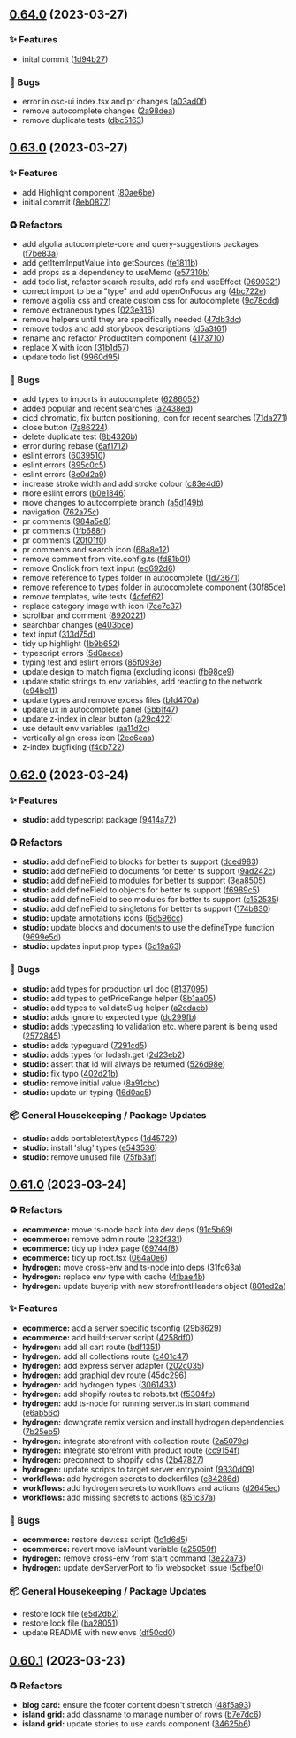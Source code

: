 ## [0.64.0](https://github.com/Open-Study-College/osc/compare/v0.63.0...v0.64.0) (2023-03-27)


### ✨ Features

* inital commit ([1d94b27](https://github.com/Open-Study-College/osc/commit/1d94b27d1d54561e2cc910249fa15008e304fe9f))


### 🐛 Bugs

* error in osc-ui index.tsx and pr changes ([a03ad0f](https://github.com/Open-Study-College/osc/commit/a03ad0f1b0b8e40aa1cd41ce7f60fbc5e73e6adf))
* remove autocomplete changes ([2a98dea](https://github.com/Open-Study-College/osc/commit/2a98dea206d439476e7ccad07dbad8462053374c))
* remove duplicate tests ([dbc5163](https://github.com/Open-Study-College/osc/commit/dbc51634787659f233c201a171b8753884cddf0e))

## [0.63.0](https://github.com/Open-Study-College/osc/compare/v0.62.0...v0.63.0) (2023-03-27)


### ✨ Features

* add Highlight component ([80ae6be](https://github.com/Open-Study-College/osc/commit/80ae6be894a7a3173cef2fcfaa2aadc044f5bd2f))
* initial commit ([8eb0877](https://github.com/Open-Study-College/osc/commit/8eb08776f808964b5f2de1f5f1d7a432cd2a43a0))


### ♻️ Refactors

* add algolia autocomplete-core and query-suggestions packages ([f7be83a](https://github.com/Open-Study-College/osc/commit/f7be83ae250016c4955cca46c3e858063587ba24))
* add getItemInputValue into getSources ([fe1811b](https://github.com/Open-Study-College/osc/commit/fe1811b69deb832c81f00dd22010d42dcd0715a8))
* add props as a dependency to useMemo ([e57310b](https://github.com/Open-Study-College/osc/commit/e57310bacaa4af1202c03a16870ea1a9b772cb20))
* add todo list, refactor search results, add refs and useEffect ([9690321](https://github.com/Open-Study-College/osc/commit/9690321a13513811d5c2c53ece0b875e6dcf5147))
* correct import to be a "type" and add openOnFocus arg ([4bc722e](https://github.com/Open-Study-College/osc/commit/4bc722e341255b3dfed9e82e15ef17a4500f200a))
* remove algolia css and create custom css for autocomplete ([9c78cdd](https://github.com/Open-Study-College/osc/commit/9c78cddcc02a01c781b5fae7b643e887252c9108))
* remove extraneous types ([023e316](https://github.com/Open-Study-College/osc/commit/023e316d26e6ec6d1a9ff66d42a5ed9e4e215485))
* remove helpers until they are specifically needed ([47db3dc](https://github.com/Open-Study-College/osc/commit/47db3dc191a9eadd4c6c0ceb6c9dab17aa174682))
* remove todos and add storybook descriptions ([d5a3f61](https://github.com/Open-Study-College/osc/commit/d5a3f618354fd4943cdd0d7c5bcde19eb7c93a32))
* rename and refactor ProductItem component ([4173710](https://github.com/Open-Study-College/osc/commit/4173710551ce15a3800dbf8448bebd4c2934762c))
* replace X with icon ([31b1d57](https://github.com/Open-Study-College/osc/commit/31b1d570868e031254195d41f1dc2f913af46521))
* update todo list ([9960d95](https://github.com/Open-Study-College/osc/commit/9960d955a5b751fea828d78b512e0a42dc110030))


### 🐛 Bugs

* add types to imports in autocomplete ([6286052](https://github.com/Open-Study-College/osc/commit/628605264847601b940a43729a6f4f654fa01825))
* added popular and recent searches ([a2438ed](https://github.com/Open-Study-College/osc/commit/a2438eda9107ed282a0fcb3355636539a14ccb40))
* cicd chromatic, fix button positioning, icon for recent searches ([71da271](https://github.com/Open-Study-College/osc/commit/71da271ad43fcf243c562a57f57c6c68d77e9bf2))
* close button ([7a86224](https://github.com/Open-Study-College/osc/commit/7a862247e6b02dfa387f1494d2fa4c7afcd02236))
* delete duplicate test ([8b4326b](https://github.com/Open-Study-College/osc/commit/8b4326b83d9b525f123abf247b4771ec31b30306))
* error during rebase ([6af1712](https://github.com/Open-Study-College/osc/commit/6af1712e194d69351b09a4fb569e7fbd44457b6d))
* eslint errors ([6039510](https://github.com/Open-Study-College/osc/commit/60395109dddd34950d899890d93e56a92bbc6f00))
* eslint errors ([895c0c5](https://github.com/Open-Study-College/osc/commit/895c0c51e489a7c45fff3500af3d547c57124a10))
* eslint errors ([8e0d2a9](https://github.com/Open-Study-College/osc/commit/8e0d2a9eadbfc852b94787894a0c00466152cd8e))
* increase stroke width and add stroke colour ([c83e4d6](https://github.com/Open-Study-College/osc/commit/c83e4d64af0c8f03dbe908d44f062fe37d4c5e3c))
* more eslint errors ([b0e1846](https://github.com/Open-Study-College/osc/commit/b0e1846a22fbc9ff11b71610211e5af2fde62a96))
* move changes to autocomplete branch ([a5d149b](https://github.com/Open-Study-College/osc/commit/a5d149b30c4fd9223d4cc2b069bdda765050f19a))
* navigation ([762a75c](https://github.com/Open-Study-College/osc/commit/762a75c61069c6866c627f6cebb912bc7f950c22))
* pr comments ([984a5e8](https://github.com/Open-Study-College/osc/commit/984a5e85e2eb8a55854e2eab5d2c3be8a426446d))
* pr comments ([1fb688f](https://github.com/Open-Study-College/osc/commit/1fb688f4938498ca5cd65ad3f9beee73427f1c34))
* pr comments ([20f01f0](https://github.com/Open-Study-College/osc/commit/20f01f0d6abbaa168001b3e57ba5f3db5a7d1e1b))
* pr comments and search icon ([68a8e12](https://github.com/Open-Study-College/osc/commit/68a8e12e72751ed4cf0612dc05525b415bb8e2ce))
* remove comment from vite.config.ts ([fd81b01](https://github.com/Open-Study-College/osc/commit/fd81b0186c782c215ac7d99ccc6168955b7e4ad8))
* remove Onclick from text input ([ed692d6](https://github.com/Open-Study-College/osc/commit/ed692d6af8b5769f46f4ed574a3750750e4942e3))
* remove reference to types folder in autocomplete ([1d73671](https://github.com/Open-Study-College/osc/commit/1d73671c4958da4ce3a1fccf1c8d8a5fe0a003b3))
* remove reference to types folder in autocomplete component ([30f85de](https://github.com/Open-Study-College/osc/commit/30f85de82b8c9502170b36a1136f70c22e4c6830))
* remove templates, wite tests ([4cfef62](https://github.com/Open-Study-College/osc/commit/4cfef6249b972ad798fca4d7353791e80781b147))
* replace category image with icon ([7ce7c37](https://github.com/Open-Study-College/osc/commit/7ce7c370be3534dc38644390303d41db9c3b14a8))
* scrollbar and comment ([8920221](https://github.com/Open-Study-College/osc/commit/8920221b11a1f02f1797c197a3648bf01d804959))
* searchbar changes ([e403bce](https://github.com/Open-Study-College/osc/commit/e403bcea7c56c95404a014b0df426f7b503e0cf8))
* text input ([313d75d](https://github.com/Open-Study-College/osc/commit/313d75daa94dff1c0458163f25429680d51feb10))
* tidy up highlight ([1b9b652](https://github.com/Open-Study-College/osc/commit/1b9b65212b8721db10497468dcdb14282a222826))
* typescript errors ([5d0aece](https://github.com/Open-Study-College/osc/commit/5d0aecefce8f2825b0e1ed437c51615bd65b0cab))
* typing test and eslint errors ([85f093e](https://github.com/Open-Study-College/osc/commit/85f093e66d0b72905f3f8b3dccc8ac40b3c398b6))
* update design to match figma (excluding icons) ([fb98ce9](https://github.com/Open-Study-College/osc/commit/fb98ce92bf4917902cd5af84cb1bd4c87cf536e7))
* update static strings to env variables, add reacting to the network ([e94be11](https://github.com/Open-Study-College/osc/commit/e94be11895060bbbf3fc5c7377a8d2eade5c2482))
* update types and remove excess files ([b1d470a](https://github.com/Open-Study-College/osc/commit/b1d470a67be15ae92b694645525de6b2d3c706bc))
* update ux in autocomplete panel ([5bb1f47](https://github.com/Open-Study-College/osc/commit/5bb1f47cfe84b4e1e161e1cd723437aa6a16a56a))
* update z-index in clear button ([a29c422](https://github.com/Open-Study-College/osc/commit/a29c42283755a19d98f7f2d37a2949d0db404dbc))
* use default env variables ([aa11d2c](https://github.com/Open-Study-College/osc/commit/aa11d2cd8dde1def51ad7ff70c838e3e86578fa4))
* vertically align cross icon ([2ec6eaa](https://github.com/Open-Study-College/osc/commit/2ec6eaac6a91a1cac3434975615ac8bf0a1bd4bd))
* z-index bugfixing ([f4cb722](https://github.com/Open-Study-College/osc/commit/f4cb722bba07656310a6a704ab4d14822018d176))

## [0.62.0](https://github.com/Open-Study-College/osc/compare/v0.61.0...v0.62.0) (2023-03-24)


### ✨ Features

* **studio:** add typescript package ([9414a72](https://github.com/Open-Study-College/osc/commit/9414a720a1e7c09bf6a6e917e7081627d7ced2d8))


### ♻️ Refactors

* **studio:** add defineField to blocks for better ts support ([dced983](https://github.com/Open-Study-College/osc/commit/dced983d1f0d98686862a5698f71911f8302a9c5))
* **studio:** add defineField to documents for better ts support ([9ad242c](https://github.com/Open-Study-College/osc/commit/9ad242ce5b49acd57e797326d3ed2c06a1165e32))
* **studio:** add defineField to modules for better ts support ([3ea8505](https://github.com/Open-Study-College/osc/commit/3ea850541b12ec64c44493f8e5b4be21104b4434))
* **studio:** add defineField to objects for better ts support ([f6989c5](https://github.com/Open-Study-College/osc/commit/f6989c58fd0b44756a383d547b8a073cba6836c4))
* **studio:** add defineField to seo modules for better ts support ([c152535](https://github.com/Open-Study-College/osc/commit/c152535a8a70ddd2c961c3880c48029a8cc6253d))
* **studio:** add defineField to singletons for better ts support ([174b830](https://github.com/Open-Study-College/osc/commit/174b8307f4b667336b5c12c1d24b1626343d28c0))
* **studio:** update annotations icons ([6d596cc](https://github.com/Open-Study-College/osc/commit/6d596cc832fc6b1d157664223de4e9cb73a99019))
* **studio:** update blocks and documents to use the defineType function ([9699e5d](https://github.com/Open-Study-College/osc/commit/9699e5d7cef2ea3045f6e373fbf1a2a7cf2ae1b7))
* **studio:** updates input prop types ([6d19a63](https://github.com/Open-Study-College/osc/commit/6d19a635e78344bb1c31b7ae937ec46f21e67c51))


### 🐛 Bugs

* **studio:** add types for production url doc ([8137095](https://github.com/Open-Study-College/osc/commit/81370953808f1f2a505e853bb9a5301c6c17bed6))
* **studio:** add types to getPriceRange helper ([8b1aa05](https://github.com/Open-Study-College/osc/commit/8b1aa053ff9f8b503d0aeb1ec2f1e1da29a630f5))
* **studio:** add types to validateSlug helper ([a2cdaeb](https://github.com/Open-Study-College/osc/commit/a2cdaeb6f3a7741b5d08ef9f7b022f0ff1b2ae6b))
* **studio:** adds ignore to expected type ([dc299fb](https://github.com/Open-Study-College/osc/commit/dc299fba06e7b42c9c7af3845c4e27ce69adeef6))
* **studio:** adds typecasting to validation etc. where parent is being used ([2572845](https://github.com/Open-Study-College/osc/commit/2572845a41af9e4b97eaa84485b4ed9046796642))
* **studio:** adds typeguard ([7291cd5](https://github.com/Open-Study-College/osc/commit/7291cd50f327289a4702cb42b9f1f6c68c5f7a4d))
* **studio:** adds types for lodash.get ([2d23eb2](https://github.com/Open-Study-College/osc/commit/2d23eb20f2eda8cc7bda7b8a6a44d64e4ae36892))
* **studio:** assert that id will always be returned ([526d98e](https://github.com/Open-Study-College/osc/commit/526d98e283b16af8913504e0d23b9211187af28b))
* **studio:** fix typo ([402d21b](https://github.com/Open-Study-College/osc/commit/402d21b7bfd45cbe25ac8407940352c37c2619aa))
* **studio:** remove initial value ([8a91cbd](https://github.com/Open-Study-College/osc/commit/8a91cbd1982b08261c066e311d239a2a2115d343))
* **studio:** update url typing ([16d0ac5](https://github.com/Open-Study-College/osc/commit/16d0ac563782027ce0279f584dade8990357ff91))


### 📦 General Housekeeping / Package Updates

* **studio:** adds portabletext/types ([1d45729](https://github.com/Open-Study-College/osc/commit/1d457298ec2521acdfce904a784d667ab1bdc27e))
* **studio:** install 'slug' types ([e543536](https://github.com/Open-Study-College/osc/commit/e543536f28afb613dcad1f0b6743fff00f40be23))
* **studio:** remove unused file ([75fb3af](https://github.com/Open-Study-College/osc/commit/75fb3af800feef7d76b4a77c1ab9208169120c79))

## [0.61.0](https://github.com/Open-Study-College/osc/compare/v0.60.1...v0.61.0) (2023-03-24)


### ♻️ Refactors

* **ecommerce:** move ts-node back into dev deps ([91c5b69](https://github.com/Open-Study-College/osc/commit/91c5b696cd3d70e2b52e233c2c77c59572a0bec9))
* **ecommerce:** remove admin route ([232f331](https://github.com/Open-Study-College/osc/commit/232f331a4867307696851b7f01401fd0db806611))
* **ecommerce:** tidy up index page ([69744f8](https://github.com/Open-Study-College/osc/commit/69744f811c64b93c5302550235b96914d3c04dc3))
* **ecommerce:** tidy up root.tsx ([064a0e6](https://github.com/Open-Study-College/osc/commit/064a0e6b0d33925a651cd6bb3d7652a8290a1b8b))
* **hydrogen:** move cross-env and ts-node into deps ([31fd63a](https://github.com/Open-Study-College/osc/commit/31fd63aa3295eaaca4e9582d2ad9f26fb59779b0))
* **hydrogen:** replace env type with cache ([4fbae4b](https://github.com/Open-Study-College/osc/commit/4fbae4b6fd7d7e760d5415538662314bfa05ef5d))
* **hydrogen:** update buyerip with new storefrontHeaders object ([801ed2a](https://github.com/Open-Study-College/osc/commit/801ed2a41862fb8510c30eb68428364e9f092398))


### ✨ Features

* **ecommerce:** add a server specific tsconfig ([29b8629](https://github.com/Open-Study-College/osc/commit/29b8629ec336aabe6e986ed155cbbb62ea8928c4))
* **ecommerce:** add build:server script ([4258df0](https://github.com/Open-Study-College/osc/commit/4258df05302cb3424af6cdb2ba0df7b9f3c846ed))
* **hydrogen:** add all cart route ([bdf1351](https://github.com/Open-Study-College/osc/commit/bdf1351fb9fe11957163434b175e2e3b2ae6d831))
* **hydrogen:** add all collections route ([c401c47](https://github.com/Open-Study-College/osc/commit/c401c47788854c95406762607918cc31934aae99))
* **hydrogen:** add express server adapter ([202c035](https://github.com/Open-Study-College/osc/commit/202c035b69d99992f1226051044854f8a44b6227))
* **hydrogen:** add graphiql dev route ([45dc296](https://github.com/Open-Study-College/osc/commit/45dc296dbb92756382a35a13ec850e6d57b580b5))
* **hydrogen:** add hydrogen types ([3061433](https://github.com/Open-Study-College/osc/commit/30614333ddbbe9bc0af6a660c358c5cd2fa22c4e))
* **hydrogen:** add shopify routes to robots.txt ([f5304fb](https://github.com/Open-Study-College/osc/commit/f5304fb078874202e7d342aa6379454e478e0490))
* **hydrogen:** add ts-node for running server.ts in start command ([e6ab56c](https://github.com/Open-Study-College/osc/commit/e6ab56c7df5e3421ea36e18acce6f1107f27dd9d))
* **hydrogen:** downgrate remix version and install hydrogen dependencies ([7b25eb5](https://github.com/Open-Study-College/osc/commit/7b25eb5d9e7382b4e205fe1936f52cc6043211fb))
* **hydrogen:** integrate storefront with collection route ([2a5079c](https://github.com/Open-Study-College/osc/commit/2a5079cf96e057f71e3a88a652c55036db6fd6fd))
* **hydrogen:** integrate storefront with product route ([cc9154f](https://github.com/Open-Study-College/osc/commit/cc9154f6fd5474e62f97ea767ef2b742911474a3))
* **hydrogen:** preconnect to shopify cdns ([2b47827](https://github.com/Open-Study-College/osc/commit/2b47827a9cc3753513b6f92ffade9c5ede4799fc))
* **hydrogen:** update scripts to target server entrypoint ([9330d09](https://github.com/Open-Study-College/osc/commit/9330d09580bad52f860cc9cfef322c3c597398ef))
* **workflows:** add hydrogen secrets to dockerfiles ([c84286d](https://github.com/Open-Study-College/osc/commit/c84286d46dec1549dc8fd052dd68b328411ae7ce))
* **workflows:** add hydrogen secrets to workflows and actions ([d2645ec](https://github.com/Open-Study-College/osc/commit/d2645ec77e80ec73654f1a51ee69df6e5ef82398))
* **workflows:** add missing secrets to actions ([851c37a](https://github.com/Open-Study-College/osc/commit/851c37af938fa3bcf68824d6e3e85417f5366f29))


### 🐛 Bugs

* **ecommerce:** restore dev:css script ([1c1d6d5](https://github.com/Open-Study-College/osc/commit/1c1d6d56d7a4d9a4d35ada7da368e31c44448b6a))
* **ecommerce:** revert move isMount variable ([a25050f](https://github.com/Open-Study-College/osc/commit/a25050fb2800957b9d9fe1f80592933b964de58f))
* **hydrogen:** remove cross-env from start command ([3e22a73](https://github.com/Open-Study-College/osc/commit/3e22a73f0d8b93398c213ccf3b70fd0bf618af0c))
* **hydrogen:** update devServerPort to fix websocket issue ([5cfbef0](https://github.com/Open-Study-College/osc/commit/5cfbef00d378266025dfa9d8f5e842fbf37ab7b0))


### 📦 General Housekeeping / Package Updates

* restore lock file ([e5d2db2](https://github.com/Open-Study-College/osc/commit/e5d2db22b86c18092a31ce9b29525e43705834b4))
* restore lock file ([ba28051](https://github.com/Open-Study-College/osc/commit/ba280511ec8d7a01871574917827b97d7c8a86e3))
* update README with new envs ([df50cd0](https://github.com/Open-Study-College/osc/commit/df50cd09f1adfa50cad2ad48961e54ddfb99dc17))

## [0.60.1](https://github.com/Open-Study-College/osc/compare/v0.60.0...v0.60.1) (2023-03-23)


### ♻️ Refactors

* **blog card:** ensure the footer content doesn't stretch ([48f5a93](https://github.com/Open-Study-College/osc/commit/48f5a9368c755a9cc6d4e676a5f696792ef9d8a5))
* **island grid:** add classname to manage number of rows ([b7e7dc6](https://github.com/Open-Study-College/osc/commit/b7e7dc685b40349d6a28093b61adbb6e9c7e02a4))
* **island grid:** update stories to use cards component ([34625b6](https://github.com/Open-Study-College/osc/commit/34625b68f0dc7c2f1eb1fe1b0502822eee513ade))

